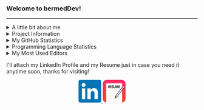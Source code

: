 ### Welcome to bermedDev!

<hr>
<!--Personal Information-->
<details>
  <summary>A little bit about me</summary>  
  <ul>
    <li><p> My name is Fernando J. Bermúdez Medina. I am a senior Computer Science & Engineering Undegraduate Student at the <strong> University of Puerto Rico, Mayagüez Campus</strong>.</p></li>
    <li>I was a Software Development Engineering Intern at <strong>Amazon</strong> this past Summer, and plan to start working as a Software Engineering Intern next summer with <strong>Facebook</strong>!</li>
    <li>I am currently working as an <strong>Instrcutor</strong> for the <strong>CIIC4020/ICOM4035</strong> course (Data Structures) right here at UPRM</li>
    <li>Some of my technical skills include Data Structures & Algorithms; knowledge in languages like C, C++, Java, Python, JavaScript, SQL; knowledge in web frameworks such as Django, Flask, React.js, Bootstrap and many more; and finally knowledge in theoretical computer science like Operating Systems concepts, Computer Architecture and more</li>
    <li>I am also actively seeking some summer intenships (or Co-Ops if any) thet can allow me to increase my skills in the field of Software Engineering and Computer Science.</li>
  </ul>
</details>

<!--Projects Table-->
<details>
  <summary>Project Information</summary>
  <ul>
  <li>In this GitHub Profile you will see that I will upload some personal projects, as well as some classwork projects from the courses I'm taking this semester.</li>
  <li>Below is a table showing some projects I am working on that are in development or are ready to go!</li>
    <li>Projects that are marked as <strong>Done</strong> have their repo's available to see in this profile, the one's that are <strong>In Progress</strong> are mostly private, so you'll have to wait a bit more to find out what were developing! So keep checking this profile to see what's changed and feel free to contact me any time!</li>
  </ul>
<table class="tg">
<thead>
  <tr>
    <th class="tg-c3ow">Project</th>
    <th class="tg-c3ow">Progress</th>
    <th class="tg-c3ow">Location</th>
  </tr>
</thead>
<tbody>
  <tr>
    <td class="tg-c3ow">Web App - My Backlog Handler</td>
    <td class="tg-c3ow">Done</td>
    <td class="tg-c3ow"><a href="https://github.com/bermed28/my-backlog-handler">My Repo</a></td>
  </tr>
  <tr>
    <td class="tg-c3ow">Web App - Booking System</td>
    <td class="tg-c3ow">Done</td>
    <td class="tg-c3ow"><a href="https://github.com/bermed28/booking-system.git" target="_blank" rel="noopener noreferrer">This Repo</a></td>
  </tr>
  <tr>
    <td class="tg-c3ow">Mobile App - ToDo Buddy</td>
    <td class="tg-c3ow">In Progress</td>
    <td class="tg-c3ow"><a href="https://github.com/bermed28/todo-buddy.git" target="_blank" rel="noopener noreferrer">This Repo</a></td>
  </tr>
  <tr>
    <td class="tg-c3ow">Course Repos</td>
    <td class="tg-c3ow">Done (<span style="font-weight:bold">CIIC4010/4020/4030</span>)</td>
    <td class="tg-c3ow"><a href="https://github.com/bermed28" target="_blank" rel="noopener noreferrer">My Profile</a></td>
  </tr>
  <tr>
    <td class="tg-c3ow">Course Labs</td>
    <td class="tg-c3ow">Done</td>
    <td class="tg-c3ow"><a href="https://github.com/bermed28" target="_blank" rel="noopener noreferrer">My Profile</a></td>
  </tr>
</tbody>
</table>

</details>

<!--Some GitHub Embeds-->
<details>
  <summary>My GitHub Statistics</summary>
  <p align="center">
    <img src="https://github-readme-stats.vercel.app/api?username=bermed28&show_icons=true"/>
  </p>
</details>

<details>
  <summary>Programming Language Statistics</summary>
  <p align="center">
    <img src="https://github-readme-stats.vercel.app/api/top-langs/?username=bermed28&layout=compact"/>
  </p>
</details>

<details>
  <summary>My Most Used Editors</summary>
  <p align="center">
    <img src="https://wakatime.com/share/@bermed28/5e35e06c-44c5-4378-bc20-0263a818dda3.svg" height="400"/>
  </p>
</details>

<!--Social Media + Resume-->
<p>I'll attach my LinkedIn Profile and my Resume just in case you need it anytime soon, thanks for visiting!</p>
<p align="center">
  <a href="https://linkedin.com/in/bermed28"> 
    <img src="LinkedIn.png" height="60px" width="60px">
  </a>
  <a href="https://drive.google.com/file/d/1UnZxB7MBgfIsd_lny0S9RKZ6nY6XF01N/view?usp=sharing"> 
    <img src="resume-icon-3.png" height="60px" width="60px">
  </a>
 </p>

</hr>





